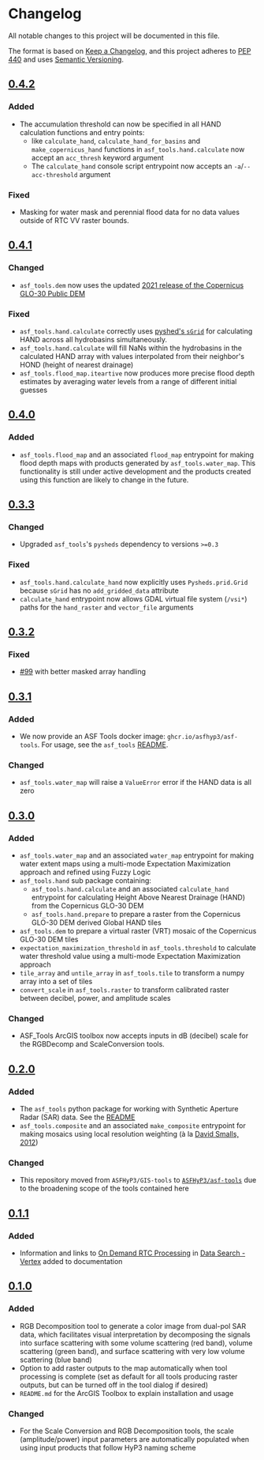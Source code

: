 # Changelog

All notable changes to this project will be documented in this file.

The format is based on [Keep a Changelog](https://keepachangelog.com/en/1.0.0/),
and this project adheres to [PEP 440](https://www.python.org/dev/peps/pep-0440/) 
and uses [Semantic Versioning](https://semver.org/spec/v2.0.0.html).


## [0.4.2](https://github.com/ASFHyP3/asf-tools/compare/v0.4.1...v0.4.2)

### Added
* The accumulation threshold can now be specified in all HAND calculation functions and entry points:
  * like `calculate_hand`, `calculate_hand_for_basins` and `make_copernicus_hand` functions in 
    `asf_tools.hand.calculate` now accept an `acc_thresh` keyword argument
  * The `calculate_hand` console script entrypoint now accepts an `-a`/`--acc-threshold` argument 

### Fixed
* Masking for water mask and perennial flood data for no data values outside of RTC VV raster bounds.

## [0.4.1](https://github.com/ASFHyP3/asf-tools/compare/v0.4.0...v0.4.1)

### Changed
* `asf_tools.dem` now uses the updated [2021 release of the Copernicus GLO-30 Public DEM](https://spacedata.copernicus.eu/blogs/-/blogs/copernicus-dem-2021-release-now-available)

### Fixed
* `asf_tools.hand.calculate` correctly uses [pyshed's `sGrid`](https://github.com/mdbartos/pysheds) for calculating HAND across all hydrobasins simultaneously. 
* `asf_tools.hand.calculate` will fill NaNs within the hydrobasins in the calculated HAND array with values interpolated from their neighbor's HOND (height of nearest drainage)
* `asf_tools.flood_map.iteartive` now produces more precise flood depth estimates by averaging water levels from a range of different initial guesses

## [0.4.0](https://github.com/ASFHyP3/asf-tools/compare/v0.3.3...v0.4.0)

### Added
* `asf_tools.flood_map` and an associated `flood_map` entrypoint for making
  flood depth maps with products generated by `asf_tools.water_map`. This
  functionality is still under active development and the products created
  using this function are likely to change in the future.

## [0.3.3](https://github.com/ASFHyP3/asf-tools/compare/v0.3.2...v0.3.3)

### Changed
* Upgraded `asf_tools`'s `pysheds` dependency to versions `>=0.3`

### Fixed
* `asf_tools.hand.calculate_hand` now explicitly uses `Pysheds.prid.Grid` because
  `sGrid` has no `add_gridded_data` attribute
* `calculate_hand` entrypoint now allows GDAL virtual file system (`/vsi*`) paths
  for the `hand_raster` and `vector_file` arguments

## [0.3.2](https://github.com/ASFHyP3/asf-tools/compare/v0.3.1...v0.3.2)

### Fixed
* [#99](https://github.com/ASFHyP3/asf-tools/issues/99) with better masked array handling

## [0.3.1](https://github.com/ASFHyP3/asf-tools/compare/v0.3.0...v0.3.1)

### Added
* We now provide an ASF Tools docker image: `ghcr.io/asfhyp3/asf-tools`. For usage, see the `asf_tools` [README](asf_tools/README.md).

### Changed
* `asf_tools.water_map` will raise a `ValueError` error if the HAND data is all zero

## [0.3.0](https://github.com/ASFHyP3/asf-tools/compare/v0.2.0...v0.3.0)

### Added
* `asf_tools.water_map` and an associated `water_map` entrypoint for making
  water extent maps using a multi-mode Expectation Maximization approach and refined using Fuzzy Logic
* `asf_tools.hand` sub package containing:
  * `asf_tools.hand.calculate` and an associated `calculate_hand` entrypoint for calculating Height Above 
    Nearest Drainage (HAND) from the Copernicus GLO-30 DEM
  * `asf_tools.hand.prepare` to prepare a raster from the Copernicus GLO-30 DEM derived Global HAND tiles
* `asf_tools.dem` to prepare a virtual raster (VRT) mosaic of the Copernicus GLO-30 DEM tiles
* `expectation_maximization_threshold` in `asf_tools.threshold` to calculate water threshold value
  using a multi-mode Expectation Maximization approach
* `tile_array` and `untile_array` in `asf_tools.tile` to transform a numpy array into a set of tiles
* `convert_scale` in `asf_tools.raster` to transform calibrated raster between decibel, power, and amplitude scales

### Changed
* ASF_Tools ArcGIS toolbox now accepts inputs in dB (decibel) scale for the RGBDecomp and ScaleConversion tools. 

## [0.2.0](https://github.com/ASFHyP3/asf-tools/compare/v0.1.1...v0.2.0)

### Added
* The `asf_tools` python package for working with Synthetic Aperture Radar (SAR) data. 
  See the [README](asf_tools/README.md)
* `asf_tools.composite` and an associated `make_composite` entrypoint for making
  mosaics using local resolution weighting (à la [David Smalls, 2012](https://doi.org/10.1109/IGARSS.2012.6350465))

### Changed
* This repository moved from `ASFHyP3/GIS-tools` to [`ASFHyP3/asf-tools`](https://github.com/ASFHyP3/asf-tools) 
  due to the broadening scope of the tools contained here

## [0.1.1](https://github.com/ASFHyP3/asf-tools/compare/v0.1.0...v0.1.1)

### Added
* Information and links to [On Demand RTC Processing](https://asfhyp3.github.io/using/vertex/) 
  in [Data Search - Vertex](https://search.asf.alaska.edu/) added to documentation

## [0.1.0](https://github.com/ASFHyP3/asf-tools/compare/v0.0.0...v0.1.0)

### Added
* RGB Decomposition tool to generate a color image from dual-pol SAR data, which 
  facilitates visual interpretation by decomposing the signals into surface 
  scattering with some volume scattering (red band), volume scattering (green band), 
  and surface scattering with very low volume scattering (blue band)
* Option to add raster outputs to the map automatically when tool processing is complete 
  (set as default for all tools producing raster outputs, but can be turned off in the 
  tool dialog if desired)
* `README.md` for the ArcGIS Toolbox to explain installation and usage
  
### Changed
* For the Scale Conversion and RGB Decomposition tools, the scale (amplitude/power) 
  input parameters are automatically populated when using input products that follow HyP3 
  naming scheme
